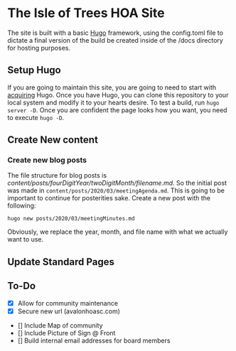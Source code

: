 # The Isle of Trees HOA Site

The site is built with a basic [Hugo](https://gohugo.io/) framework, using the config.toml file to dictate a final version of the build be created inside of the /docs directory for hosting purposes.

## Setup Hugo
If you are going to maintain this site, you are going to need to start with [acquiring](https://gohugo.io/getting-started/installing/) Hugo. Once you have Hugo, you can clone this repository to your local system and modify it to your hearts desire. To test a build, run `hugo server -D`. Once you are confident the page looks how you want, you need to execute `hugo -D`.

## Create New content

### Create new blog posts
The file structure for blog posts is *content/posts/fourDigitYear/twoDigitMonth/filename.md*. So the initial post was made in `content/posts/2020/03/meetingAgenda.md`. This is going to be important to continue for posterities sake. Create a new post with the following:

```
hugo new posts/2020/03/meetingMinutes.md
```

Obviously, we replace the year, month, and file name with what we actually want to use.

## Update Standard Pages


## To-Do
- [X] Allow for community maintenance
- [X] Secure new url (avalonhoasc.com)
- [] Include Map of community
- [] Include Picture of Sign @ Front
- [] Build internal email addresses for board members
